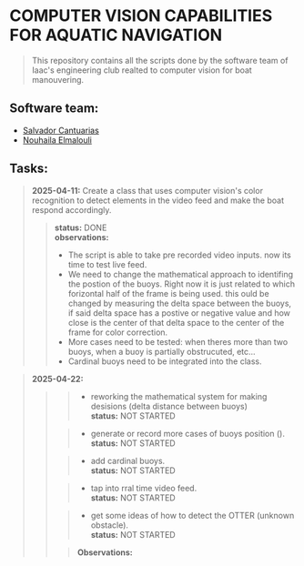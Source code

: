 # COMPUTER VISION CAPABILITIES FOR AQUATIC NAVIGATION
> This repository contains all the scripts done by the software team of Iaac's engineering club realted to computer vision for boat manouvering.

## Software team:
- [Salvador Cantuarias](https://www.linkedin.com/in/salvador-cantuarias-bb5715268/)
- [Nouhaila Elmalouli](https://www.linkedin.com/in/nouhaila-elmalouli-46517a208/)

## Tasks:
> **2025-04-11:** Create a class that uses computer vision's color recognition to detect elements in the video feed and make the boat respond accordingly.
>> **status:** DONE<br>
>> **observations:**<br>
>>- The script is able to take pre recorded video inputs. now its time to test live feed.<br>
>>- We need to change the mathematical approach to identifing the postion of the buoys. Right now it is just related to which forizontal half of the frame is being used. this ould be changed by measuring the delta space between the buoys, if said delta space has a postive or negative value and how close is the center of that delta space to the center of the frame for color correction.<br>
>>- More cases need to be tested: when theres more than two buoys, when a buoy is partially obstrucuted, etc...<br>
>>- Cardinal buoys need to be integrated into the class.

> **2025-04-22:**<br>
>>>- reworking the mathematical system for making desisions (delta distance between buoys)<br>
>>> **status:** NOT STARTED<br>
>>
>>>- generate or record more cases of buoys position ().<br>
>>> **status:** NOT STARTED<br>
>>
>>>- add cardinal buoys.<br>
>>> **status:** NOT STARTED<br>
>>
>>>- tap into rral time video feed.<br>
>>> **status:** NOT STARTED<br>
>>
>>>- get some ideas of how to detect the OTTER (unknown obstacle).<br>
>>> **status:** NOT STARTED<br>
>>
>>> **Observations:**<br>
